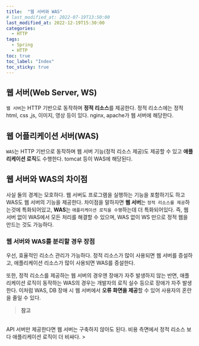 ```yaml
---
title:  "웹 서버와 WAS"
# last_modified_at: 2022-07-19T13:50:00
last_modified_at: 2022-12-19T15:30:00
categories: 
  - HTTP
tags:
  - Spring
  - HTTP
toc: true
toc_label: "Index"
toc_sticky: true
---
```


## 웹 서버(Web Server, WS)

`웹 서버`는 HTTP 기반으로 동작하며 **정적 리소스**를 제공한다. 정적 리소스에는 정적 html, css ,js, 이미지, 영상 등이 있다. nginx, apache가 웹 서버에 해당한다.

## 웹 어플리케이션 서버(WAS)

`WAS`는 HTTP 기반으로 동작하며 웹 서버 기능(정적 리소스 제공)도 제공할 수 있고 **애플리케이션 로직**도 수행한다. tomcat 등이 WAS에 해당된다.

## 웹 서버와 WAS의 차이점

사실 둘의 경계는 모호하다. 웹 서버도 프로그램을 실행하는 기능을 포함하기도 하고 WAS도 웹 서버의 기능을 제공한다. 차이점을 말하자면 **웹 서버**는 `정적 리소스를 제공`하는것에 특화되어있고, **WAS**는 `애플리케이션 로직을 수행`하는데 더 특화되어있다. 즉, 웹 서버 없이 WAS에서 모든 처리를 해결할 수 있으며, WAS 없이 WS 만으로 정적 웹을 만드는 것도 가능하다.

### 웹 서버와 WAS를 분리할 경우 장점

우선, 효율적인 리소스 관리가 가능하다. 정적 리소스가 많이 사용되면 웹 서버를 증설하고, 애플리케이션 리소스가 많이 사용되면 WAS를 증설한다.

또한, 정적 리소스를 제공하는 웹 서버의 경우엔 장애가 자주 발생하지 않는 반면, 애플리케이션 로직이 동작하는 WAS의 경우는 개발자의 로직 실수 등으로 장애가 자주 발생한다. 이처럼 WAS, DB 장애 시 웹 서버에서 **오류 화면을 제공**할 수 있어 사용자의 혼란을 줄일 수 있다.

> **참고** 
<br>
API 서버만 제공한다면 웹 서버는 구축하지 않아도 된다.
비용 측면에서 정적 리소스 보다 애플리케이션 로직이 더 비싸다.
>